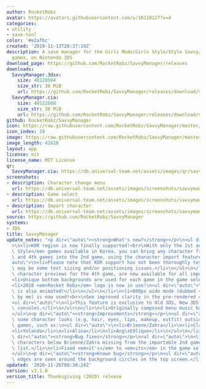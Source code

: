 ```yaml
---
author: RocketRobz
avatar: https://avatars.githubusercontent.com/u/16110127?v=4
categories:
- utility
- save-tool
color: '#e2afbc'
created: '2019-11-13T20:37:19Z'
description: A save manager for the Girls Mode/Girls Style/Style Savvy/Style Boutique
  games, on Nintendo 3DS
download_page: https://github.com/RocketRobz/SavvyManager/releases
downloads:
  SavvyManager.3dsx:
    size: 40128504
    size_str: 38 MiB
    url: https://github.com/RocketRobz/SavvyManager/releases/download/v3.1.0/SavvyManager.3dsx
  SavvyManager.cia:
    size: 40522688
    size_str: 38 MiB
    url: https://github.com/RocketRobz/SavvyManager/releases/download/v3.1.0/SavvyManager.cia
github: RocketRobz/SavvyManager
icon: https://raw.githubusercontent.com/RocketRobz/SavvyManager/master/app/icon.png
icon_index: 28
image: https://raw.githubusercontent.com/RocketRobz/SavvyManager/master/app/banner.png
image_length: 42810
layout: app
license: mit
license_name: MIT License
qr:
  SavvyManager.cia: https://db.universal-team.net/assets/images/qr/savvymanager-cia.png
screenshots:
- description: Character change menu
  url: https://db.universal-team.net/assets/images/screenshots/savvymanager/character-change-menu.png
- description: Game select
  url: https://db.universal-team.net/assets/images/screenshots/savvymanager/game-select.png
- description: Import character
  url: https://db.universal-team.net/assets/images/screenshots/savvymanager/import-character.png
source: https://github.com/RocketRobz/SavvyManager
systems:
- 3DS
title: SavvyManager
update_notes: "<p dir=\"auto\"><strong>What's new?</strong></p>\n<ul dir=\"auto\"\
  >\n<li>KOR region is now finally supported!<br>\nWith only the 1st and 2nd <em>Girls\
  \ Style</em> games available in Korea, you can bring any character from the 3rd\
  \ and 4th games into the 2nd game, using the character import feature!\n<ul dir=\"\
  auto\">\n<li>Please note that KOR support has not been thoroughly tested. There\
  \ may be some text sizing and/or positioning issues.</li>\n</ul>\n</li>\n<li>Pre-rendered\
  \ character previews for the 4th game, are now available for all importable characters!</li>\n\
  <li>Unique bottom backgrounds are used for each game in the game select menu.</li>\n\
  <li>2020 <em>Rocket Robz</em> logo is now in use!\n<ul dir=\"auto\">\n<li>The logo\
  \ is also animated!</li>\n</ul>\n</li>\n<li>800px wide mode (dubbed <em>Hori-HD</em>\
  \ by me) is now used!<br>\nSee improved clarity in the pre-rendered character previews!\n\
  <ul dir=\"auto\">\n<li>This feature is exclusive to Old 3DS, New 3DS, and New 2DS\
  \ consoles.</li>\n</ul>\n</li>\n<li>Originally composed menu music has been added!</li>\n\
  </ul>\n<p dir=\"auto\"><strong>Improvements</strong></p>\n<ul dir=\"auto\">\n<li>Fixed\
  \ some character looks (e.g. hair, eyes, lips, makeup, outfit) outside of their\
  \ games, such as:\n<ul dir=\"auto\">\n<li>Brienne/Zahra</li>\n<li>Clara</li>\n<li>Rosie</li>\n\
  <li>Yolanda</li>\n<li>Alina</li>\n<li>Ang\xE9lique</li>\n</ul>\n</li>\n</ul>\n<p\
  \ dir=\"auto\"><strong>Bug fixes</strong></p>\n<ul dir=\"auto\">\n<li>Fixed the\
  \ characters below Brienne/Zahra missing from the importable 2nd game character\
  \ list.</li>\n<li>Fixed <em>it's</em> to <em>its</em> in the game select menu.</li>\n\
  </ul>\n<p dir=\"auto\"><strong>Known bug</strong></p>\n<ul dir=\"auto\">\n<li>Black\
  \ edges are seen around the background circles on the top screen.</li>\n</ul>"
updated: '2020-11-26T08:30:24Z'
version: v3.1.0
version_title: Thanksgiving (2020) release
---
```

